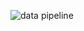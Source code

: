 ![data pipeline](https://github.com/jaskeerat8/chatstat/assets/32131898/ccfac041-317a-47ec-9041-67593aef6d11)
